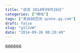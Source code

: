 ```yaml
---
title: "说说 2014年09月26日"
categories: ["嘀咕"]
tags: ["来自QQ空间 qzone.qq.com"]
draft: false
slug: "g1l2vW"
date: "2014-09-26 08:20:40"
---
```


666666
